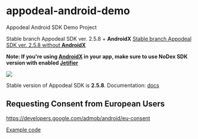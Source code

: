 # appodeal-android-demo
Appodeal Android SDK Demo Project

Stable branch Appodeal SDK ver. 2.5.8 + **AndroidX**
[Stable branch Appodeal SDK ver. 2.5.8  without **AndroidX**](https://github.com/appodeal/appodeal-android-demo/tree/master)

**Note: If you're using [AndroidX](https://developer.android.com/jetpack/androidx) in your app, make sure to use NoDex SDK version with enabled [Jetifier](https://developer.android.com/jetpack/androidx#using_androidx)**

[![](https://img.shields.io/badge/docs-Stable-green.svg?style=flat-square)](https://wiki.appodeal.com/en/android/2-5-8-android-sdk-integration-guide)

Stable version of Appodeal SDK is **2.5.8**.
Documentation: [docs](https://wiki.appodeal.com/en/android/2-5-8-android-sdk-integration-guide)

## Requesting Consent from European Users
https://developers.google.com/admob/android/eu-consent

[Example code](https://github.com/appodeal/appodeal-android-demo/blob/master/app/src/main/java/com/appodeal/test/SplashActivity.java)
